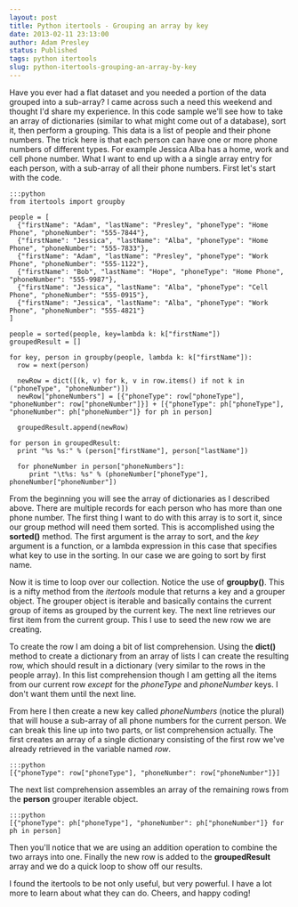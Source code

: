 ```yaml
---
layout: post
title: Python itertools - Grouping an array by key
date: 2013-02-11 23:13:00
author: Adam Presley
status: Published
tags: python itertools
slug: python-itertools-grouping-an-array-by-key
---
```


Have you ever had a flat dataset and you needed a portion of the data
grouped into a sub-array? I came across such a need this weekend and
thought I'd share my experience. In this code sample we'll see how to
take an array of dictionaries (similar to what might come out of a
database), sort it, then perform a grouping. This data is a list of
people and their phone numbers. The trick here is that each person can
have one or more phone numbers of different types. For example Jessica
Alba has a home, work and cell phone number. What I want to end up with
a a single array entry for each person, with a sub-array of all their
phone numbers. First let's start with the code.  
  
    :::python
    from itertools import groupby

    people = [
      {"firstName": "Adam", "lastName": "Presley", "phoneType": "Home Phone", "phoneNumber": "555-7844"},
      {"firstName": "Jessica", "lastName": "Alba", "phoneType": "Home Phone", "phoneNumber": "555-7833"},
      {"firstName": "Adam", "lastName": "Presley", "phoneType": "Work Phone", "phoneNumber": "555-1122"},
      {"firstName": "Bob", "lastName": "Hope", "phoneType": "Home Phone", "phoneNumber": "555-9987"},
      {"firstName": "Jessica", "lastName": "Alba", "phoneType": "Cell Phone", "phoneNumber": "555-0915"},
      {"firstName": "Jessica", "lastName": "Alba", "phoneType": "Work Phone", "phoneNumber": "555-4821"}
    ]

    people = sorted(people, key=lambda k: k["firstName"])
    groupedResult = []

    for key, person in groupby(people, lambda k: k["firstName"]):
      row = next(person)

      newRow = dict([(k, v) for k, v in row.items() if not k in ("phoneType", "phoneNumber")])
      newRow["phoneNumbers"] = [{"phoneType": row["phoneType"], "phoneNumber": row["phoneNumber"]}] + [{"phoneType": ph["phoneType"], "phoneNumber": ph["phoneNumber"]} for ph in person]

      groupedResult.append(newRow)

    for person in groupedResult:
      print "%s %s:" % (person["firstName"], person["lastName"])

      for phoneNumber in person["phoneNumbers"]:
         print "\t%s: %s" % (phoneNumber["phoneType"], phoneNumber["phoneNumber"])

From the beginning you will see the array of dictionaries as I described above. There are multiple records for each person who has more than one phone number. The first thing I want to do with this array is to sort it, since our group method will need them sorted. This is accomplished using the **sorted()** method. The first argument is the array to sort, and the *key* argument is a function, or a lambda expression in this case that specifies what key to use in the sorting. In our case we are
going to sort by first name.  
  
Now it is time to loop over our collection. Notice the use of **groupby()**. This is a nifty method from the *itertools* module that
returns a key and a grouper object. The grouper object is iterable and basically contains the current group of items as grouped by the current key. The next line retrieves our first item from the current group. This I use to seed the new row we are creating.  
  
To create the row I am doing a bit of list comprehension. Using the **dict()** method to create a dictionary from an array of lists I can
create the resulting row, which should result in a dictionary (very similar to the rows in the people array). In this list comprehension
though I am getting all the items from our current row *except* for the *phoneType* and *phoneNumber* keys. I don't want them until the next line.  
  
From here I then create a new key called *phoneNumbers* (notice the plural) that will house a sub-array of all phone numbers for the current person. We can break this line up into two parts, or list comprehension actually. The first creates an array of a single dictionary consisting of the first row we've already retrieved in the variable named *row*.  
  
    :::python
    [{"phoneType": row["phoneType"], "phoneNumber": row["phoneNumber"]}]

The next list comprehension assembles an array of the remaining rows
from the **person** grouper iterable object.  
  
    :::python
    [{"phoneType": ph["phoneType"], "phoneNumber": ph["phoneNumber"]} for ph in person]

Then you'll notice that we are using an addition operation to combine the two arrays into one. Finally the new row is added to the
**groupedResult** array and we do a quick loop to show off our results.  
  
I found the itertools to be not only useful, but very powerful. I have a lot more to learn about what they can do. Cheers, and happy coding!

